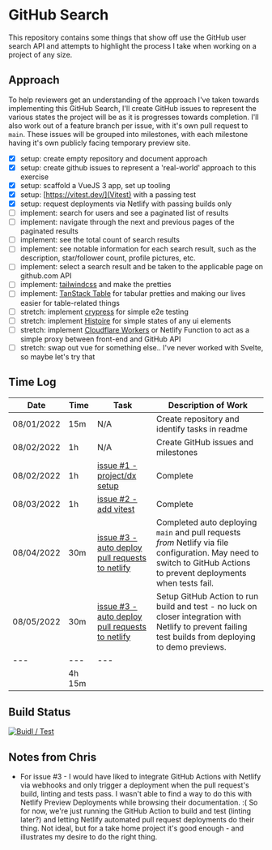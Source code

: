 # GitHub Search

This repository contains some things that show off use the GitHub user search API and attempts to highlight the process I take when working on a project of any size.

## Approach

To help reviewers get an understanding of the approach I've taken towards implementing this GitHub Search, I'll create GitHub issues to represent the various states the project will be as it is progresses towards completion. I'll also work out of a feature branch per issue, with it's own pull request to `main`. These issues will be grouped into milestones, with each milestone having it's own publicly facing temporary preview site.

- [x] setup: create empty repository and document approach
- [x] setup: create github issues to represent a 'real-world' approach to this exercise
- [x] setup: scaffold a VueJS 3 app, set up tooling
- [x] setup: [https://vitest.dev/](Vitest) with a passing test
- [x] setup: request deployments via Netlify with passing builds only
- [ ] implement: search for users and see a paginated list of results
- [ ] implement: navigate through the next and previous pages of the paginated results
- [ ] implement: see the total count of search results
- [ ] implement: see notable information for each search result, such as the description, star/follower
      count, profile pictures, etc.
- [ ] implement: select a search result and be taken to the applicable page on github.com API
- [ ] implement: [tailwindcss](https://tailwindcss.com/) and make the pretties
- [ ] implement: [TanStack Table](https://tanstack.com/table/v8) for tabular pretties and making our lives easier for table-related things
- [ ] stretch: implement [crypress](https://go.cypress.io/) for simple e2e testing
- [ ] stretch: implement [Histoire](https://histoire.dev/) for simple states of any ui elements
- [ ] stretch: implement [Cloudflare Workers](https://workers.cloudflare.com/) or Netlify Function to act as a simple proxy between front-end and GitHub API
- [ ] stretch: swap out vue for something else.. I've never worked with Svelte, so maybe let's try that

## Time Log

| Date       | Time   | Task                                                                                                    | Description of Work                                                                                                                                                   |
| ---------- | ------ | ------------------------------------------------------------------------------------------------------- | --------------------------------------------------------------------------------------------------------------------------------------------------------------------- |
| 08/01/2022 | 15m    | N/A                                                                                                     | Create repository and identify tasks in readme                                                                                                                        |
| 08/02/2022 | 1h     | N/A                                                                                                     | Create GitHub issues and milestones                                                                                                                                   |
| 08/02/2022 | 1h     | [issue #1 - project/dx setup](https://github.com/chrisjbarr/github-search/issues/1)                     | Complete                                                                                                                                                              |
| 08/03/2022 | 1h     | [issue #2 - add vitest](https://github.com/chrisjbarr/github-search/issues/2)                           | Complete                                                                                                                                                              |
| 08/04/2022 | 30m    | [issue #3 - auto deploy pull requests to netlify](https://github.com/chrisjbarr/github-search/issues/2) | Completed auto deploying `main` and pull requests _from_ Netlify via file configuration. May need to switch to GitHub Actions to prevent deployments when tests fail. |
| 08/05/2022 | 30m    | [issue #3 - auto deploy pull requests to netlify](https://github.com/chrisjbarr/github-search/issues/2) | Setup GitHub Action to run build and test - no luck on closer integration with Netlify to prevent failing test builds from deploying to demo previews. |
| ---        | ---    | ---                                                                                                     |
|            | 4h 15m |                                                                                                         |

## Build Status

[![Buidl / Test](https://github.com/chrisjbarr/github-search/actions/workflows/node.js.yml/badge.svg)](https://github.com/chrisjbarr/github-search/actions/workflows/node.js.yml)

## Notes from Chris

- For issue #3 - I would have liked to integrate GitHub Actions with Netlify via webhooks and only trigger a deployment when the pull request's build, linting and tests pass. I wasn't able to find a way to do this with Netlify Preview Deployments while browsing their documentation. :( So for now, we're just running the GitHub Action to build and test (linting later?) and letting Netlify automated pull request deployments do their thing. Not ideal, but for a take home project it's good enough - and illustrates my desire to do the right thing.
